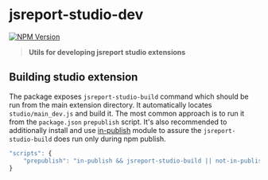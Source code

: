 # jsreport-studio-dev

[![NPM Version](http://img.shields.io/npm/v/jsreport-studio-dev.svg?style=flat-square)](https://npmjs.com/package/jsreport-studio-dev)

> **Utils for developing jsreport studio extensions**

## Building studio extension

The package exposes `jsreport-studio-build` command which should be run from the main extension directory. It automatically locates `studio/main_dev.js` and build it. The most common approach is to run it from the `package.json`  `prepublish` script. It's also recommended to additionally install and use [in-publish](https://github.com/iarna/in-publish) module to assure the `jsreport-studio-build` does run only during npm publish.

```js
"scripts": {  
    "prepublish": "in-publish && jsreport-studio-build || not-in-publish"
}
```


